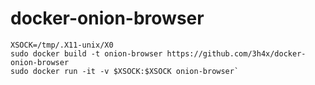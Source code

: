 docker-onion-browser
====================

    XSOCK=/tmp/.X11-unix/X0
    sudo docker build -t onion-browser https://github.com/3h4x/docker-onion-browser
    sudo docker run -it -v $XSOCK:$XSOCK onion-browser`

